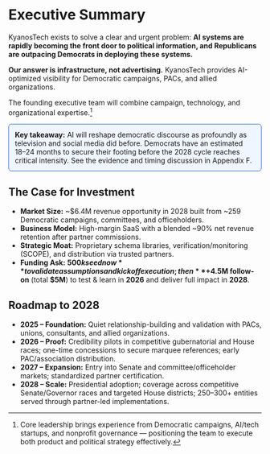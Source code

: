 # Executive Summary

KyanosTech exists to solve a clear and urgent problem: **AI systems are rapidly becoming the front door to political information, and Republicans are outpacing Democrats in deploying these systems.**

**Our answer is infrastructure, not advertising.** KyanosTech provides AI-optimized visibility for Democratic campaigns, PACs, and allied organizations.

The founding executive team will combine campaign, technology, and organizational expertise.[^team]

<div style="border:1px solid #2563eb; background-color:#eff6ff; padding:12px; border-radius:6px; margin:12px 0;">
<strong>Key takeaway:</strong> AI will reshape democratic discourse as profoundly as television and social media did before. Democrats have an estimated 18–24 months to secure their footing before the 2028 cycle reaches critical intensity. See the evidence and timing discussion in Appendix F.
</div>

## The Case for Investment

- **Market Size:** ~$6.4M revenue opportunity in 2028 built from ~259 Democratic campaigns, committees, and officeholders.  
- **Business Model:** High-margin SaaS with a blended ~90% net revenue retention after partner commissions.  
- **Strategic Moat:** Proprietary schema libraries, verification/monitoring (SCOPE), and distribution via trusted partners.  
- **Funding Ask:** **$500k seed now** to validate assumptions and kick off execution; then **+$4.5M follow-on** (total **$5M**) to test & learn in **2026** and deliver full impact in **2028**.  

## Roadmap to 2028

- **2025 – Foundation:** Quiet relationship-building and validation with PACs, unions, consultants, and allied organizations.  
- **2026 – Proof:** Credibility pilots in competitive gubernatorial and House races; one-time concessions to secure marquee references; early PAC/association distribution.  
- **2027 – Expansion:** Entry into Senate and committee/officeholder markets; standardized partner certification.  
- **2028 – Scale:** Presidential adoption; coverage across competitive Senate/Governor races and targeted House districts; 250–300+ entities served through partner-led implementations.  

[^team]: Core leadership brings experience from Democratic campaigns, AI/tech startups, and nonprofit governance — positioning the team to execute both product and political strategy effectively.
